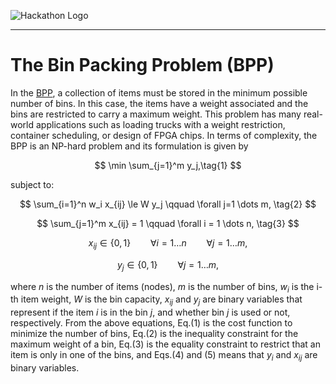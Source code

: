 ![Hackathon Logo](https://www.mss.rwth-aachen.de/global/show_picture.asp?id=aaaaaaaacfgbxee)

---

# The Bin Packing Problem (BPP) 

In the [BPP](https://en.wikipedia.org/wiki/Bin_packing_problem), a collection of items must be stored in the minimum possible number of bins. In this case, the items have a weight associated and the bins are restricted to carry a maximum weight. This problem has many real-world applications such as loading trucks with a weight restriction, container scheduling, or design of FPGA chips. In terms of complexity, the BPP is an NP-hard problem and its formulation is given by

$$
\min \sum_{j=1}^m y_j,\tag{1}
$$

subject to:

$$
\sum_{i=1}^n w_i x_{ij} \le W y_j \qquad  \forall j=1 \dots m, \tag{2}
$$

$$
\sum_{j=1}^m x_{ij} = 1  \qquad \forall i = 1 \dots n, \tag{3}
$$

$$
x_{ij}\in  \{0,1\} \qquad \forall i=1 \dots n \qquad \forall j=1 \dots m, \tag{4}
$$

$$
y_{j}\in  \{0,1\} \qquad \forall j=1 \dots m, \tag{5}
$$

where $n$ is the number of items (nodes), $m$ is the number of bins, $w_{i}$ is the i-th item weight, $W$ is the bin capacity, $x_{ij}$ and $y_j$ are binary variables that represent if the item $i$ is in the bin $j$, and whether bin $j$ is used or not, respectively. From the above equations, Eq.(1) is the cost function to minimize the number of bins, Eq.(2) is the inequality constraint for the maximum weight of a bin, Eq.(3) is the equality constraint to restrict that an item is only in one of the bins, and Eqs.(4) and (5) means that $y_i$ and $x_{ij}$ are binary variables.
